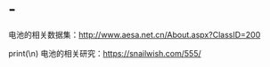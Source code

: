 # -

电池的相关数据集：http://www.aesa.net.cn/About.aspx?ClassID=200

print(\n)
电池的相关研究：https://snailwish.com/555/
